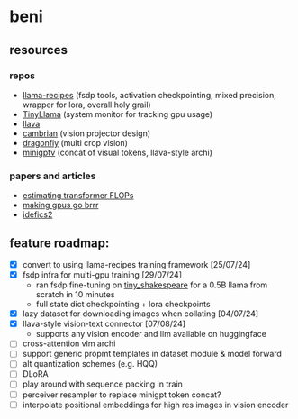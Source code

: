 # beni 
## resources
### repos
* [llama-recipes](https://github.com/meta-llama/llama-recipes) (fsdp tools, activation checkpointing, mixed precision, wrapper for lora, overall holy grail)
* [TinyLlama](https://github.com/jzhang38/TinyLlama) (system monitor for tracking gpu usage)
* [llava](https://github.com/haotian-liu/LLaVA) 
* [cambrian](https://github.com/cambrian-mllm/cambrian) (vision projector design)
* [dragonfly](https://github.com/togethercomputer/Dragonfly) (multi crop vision)
* [minigptv](https://github.com/Vision-CAIR/MiniGPT-4) (concat of visual tokens, llava-style archi)

### papers and articles 
* [estimating transformer FLOPs](https://www.adamcasson.com/posts/transformer-flops)
* [making gpus go brrr](https://horace.io/brrr_intro.html)
* [idefics2](https://arxiv.org/pdf/2405.02246)

## feature roadmap:
* [x] convert to using llama-recipes training framework [25/07/24]
* [x] fsdp infra for multi-gpu training [29/07/24]
    * ran fsdp fine-tuning on [tiny_shakespeare](https://huggingface.co/datasets/karpathy/tiny_shakespeare) for a 0.5B llama from scratch in 10 minutes
    * full state dict checkpointing + lora checkpoints 
* [x] lazy dataset for downloading images when collating [04/07/24]
* [x] llava-style vision-text connector [07/08/24]
    * supports any vision encoder and llm available on huggingface
* [ ] cross-attention vlm archi 
* [ ] support generic propmt templates in dataset module & model forward
* [ ] alt quantization schemes (e.g. HQQ) 
* [ ] DLoRA 
* [ ] play around with sequence packing in train
* [ ] perceiver resampler to replace minigpt token concat?
* [ ] interpolate positional embeddings for high res images in vision encoder
